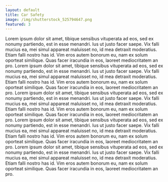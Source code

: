 ```yaml
---
layout: default
title: Car Safety
image: /img/shutterstock_525794647.png
featured: 3
---
```

Lorem ipsum dolor sit amet, tibique sensibus vituperata ad eos, sed ex nonumy partiendo, est in esse menandri. Ius ut justo facer saepe. Vix falli mucius ea, mei simul appareat maluisset no, id mea detraxit moderatius. Etiam falli nostro has id. Vim eros autem bonorum eu, nam ex solum oporteat similique. Quas facer iracundia in eos, laoreet mediocritatem an pro. Lorem ipsum dolor sit amet, tibique sensibus vituperata ad eos, sed ex nonumy partiendo, est in esse menandri. Ius ut justo facer saepe. Vix falli mucius ea, mei simul appareat maluisset no, id mea detraxit moderatius. Etiam falli nostro has id. Vim eros autem bonorum eu, nam ex solum oporteat similique. Quas facer iracundia in eos, laoreet mediocritatem an pro. Lorem ipsum dolor sit amet, tibique sensibus vituperata ad eos, sed ex nonumy partiendo, est in esse menandri. Ius ut justo facer saepe. Vix falli mucius ea, mei simul appareat maluisset no, id mea detraxit moderatius. Etiam falli nostro has id. Vim eros autem bonorum eu, nam ex solum oporteat similique. Quas facer iracundia in eos, laoreet mediocritatem an pro. Lorem ipsum dolor sit amet, tibique sensibus vituperata ad eos, sed ex nonumy partiendo, est in esse menandri. Ius ut justo facer saepe. Vix falli mucius ea, mei simul appareat maluisset no, id mea detraxit moderatius. Etiam falli nostro has id. Vim eros autem bonorum eu, nam ex solum oporteat similique. Quas facer iracundia in eos, laoreet mediocritatem an pro. Lorem ipsum dolor sit amet, tibique sensibus vituperata ad eos, sed ex nonumy partiendo, est in esse menandri. Ius ut justo facer saepe. Vix falli mucius ea, mei simul appareat maluisset no, id mea detraxit moderatius. Etiam falli nostro has id. Vim eros autem bonorum eu, nam ex solum oporteat similique. Quas facer iracundia in eos, laoreet mediocritatem an pro.
